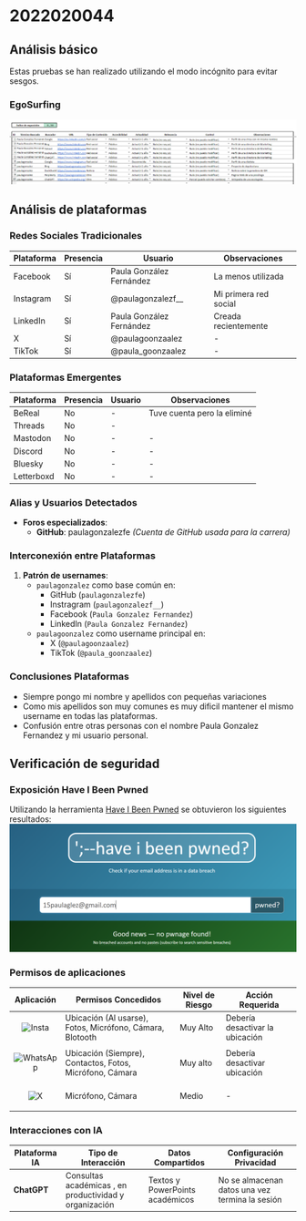 # 2022020044

## Análisis básico

Estas pruebas se han realizado utilizando el modo incógnito para evitar sesgos.

### EgoSurfing

![EgoSurfing Paula](/investigaciones/individual/2022020044/Egosurfing.png)

## Análisis de plataformas

### Redes Sociales Tradicionales
| Plataforma   | Presencia | Usuario        | Observaciones |
|--------------|-----------|----------------|---------------|
| Facebook     | Sí        | Paula González Fernández | La menos utilizada |
| Instagram    | Sí        | @paulagonzalezf__  | Mi primera red social |
| LinkedIn     | Sí        | Paula González Fernández  | Creada recientemente |
| X            | Sí        | @paulagoonzaalez | -             |
| TikTok       | Sí        | @paula_goonzaalez| -             |

### Plataformas Emergentes
| Plataforma   | Presencia | Usuario     | Observaciones |
|--------------|-----------|-------------|---------------|
| BeReal       | No        | -           | Tuve cuenta pero la eliminé |
| Threads      | No        | -           |               |
| Mastodon     | No        | -           | -             |
| Discord      | No        | -           | -             |
| Bluesky      | No        | -           | -             |
| Letterboxd   | No        | -           | -             |


### Alias y Usuarios Detectados
- **Foros especializados**: 
  - **GitHub**: paulagonzalezfe
    *(Cuenta de GitHub usada para la carrera)*
    

### Interconexión entre Plataformas

1. **Patrón de usernames**:
   - `paulagonzalez` como base común en:
     - GitHub (`paulagonzalezfe`)
     - Instragram (`paulagonzalezf__`)
     - Facebook (`Paula Gonzalez Fernandez`)
     - LinkedIn (`Paula Gonzalez Fernandez`)
   - `paulagoonzalez` como username principal en:
     - X (`@paulagoonzaalez`)
     - TikTok (`@paula_goonzaalez`)

### Conclusiones Plataformas
- Siempre pongo mi nombre y apellidos con pequeñas variaciones
- Como mis apellidos son muy comunes es muy dificil mantener el mismo username en todas las plataformas.
- Confusión entre otras personas con el nombre Paula Gonzalez Fernandez y mi usuario personal.

## Verificación de seguridad

### Exposición Have I Been Pwned

Utilizando la herramienta [Have I Been Pwned](https://haveibeenpwned.com/) se obtuvieron los siguientes resultados:
![Resultados](/investigaciones/individual/2022020044/verificacionseguridad.png)

### Permisos de aplicaciones
| Aplicación  | Permisos Concedidos | Nivel de Riesgo | Acción Requerida |
|-----------------------|----------------------|-----------------|-------------------|
| <p align="center"><img src="https://upload.wikimedia.org/wikipedia/commons/thumb/e/e7/Instagram_logo_2016.svg/1200px-Instagram_logo_2016.svg.png" alt="Insta" width="50"></p> | Ubicación (Al usarse), Fotos, Micrófono, Cámara, Blotooth | Muy Alto | Debería desactivar la ubicación|
| <p align="center"><img src="https://upload.wikimedia.org/wikipedia/commons/thumb/6/6b/WhatsApp.svg/512px-WhatsApp.svg.png" alt="WhatsApp" width="50"></p> | Ubicación (Siempre), Contactos, Fotos, Micrófono, Cámara | Muy alto | Debería desactivar ubicación|
| <p align="center"><img src="https://upload.wikimedia.org/wikipedia/commons/5/53/X_logo_2023_original.svg" alt="X" width="50"></p> | Micrófono, Cámara | Medio | - |


### Interacciones con IA
| Plataforma IA | Tipo de Interacción | Datos Compartidos | Configuración Privacidad |
|---------------|---------------------|--------------------|--------------------------|
| **ChatGPT** | Consultas académicas , en productividad y organización  | Textos y PowerPoints académicos | No se almacenan datos una vez termina la sesión |
